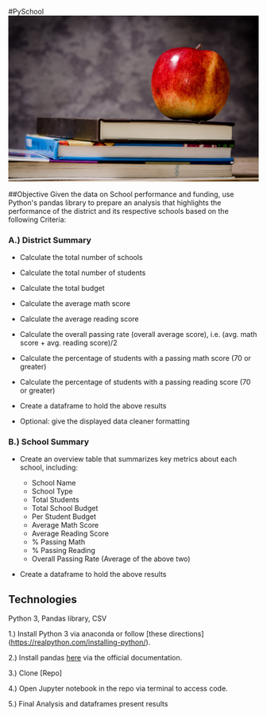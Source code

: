 #PySchool
![school](Resources/school.jpg) 

##Objective
Given the data on School performance and funding, use Python's pandas library to prepare an analysis that highlights the performance of the district and its respective schools based on the following Criteria: 

### A.) District Summary

* Calculate the total number of schools

* Calculate the total number of students

* Calculate the total budget

* Calculate the average math score 

* Calculate the average reading score

* Calculate the overall passing rate (overall average score), i.e. (avg. math score + avg. reading score)/2

* Calculate the percentage of students with a passing math score (70 or greater)

* Calculate the percentage of students with a passing reading score (70 or greater)

* Create a dataframe to hold the above results

* Optional: give the displayed data cleaner formatting 

### B.) School Summary
* Create an overview table that summarizes key metrics about each school, including:
  * School Name
  * School Type
  * Total Students
  * Total School Budget
  * Per Student Budget
  * Average Math Score
  * Average Reading Score
  * % Passing Math
  * % Passing Reading
  * Overall Passing Rate (Average of the above two)
  
* Create a dataframe to hold the above results

## Technologies 
Python 3, Pandas library, CSV 

1.) Install Python 3 via anaconda or follow [these directions] (https://realpython.com/installing-python/).

2.) Install pandas [here](https://pandas.pydata.org/pandas-docs/stable/install.html) via the official documentation. 

3.) Clone [Repo] 

4.) Open Jupyter notebook in the repo via terminal to access code. 

5.) Final Analysis and dataframes present results